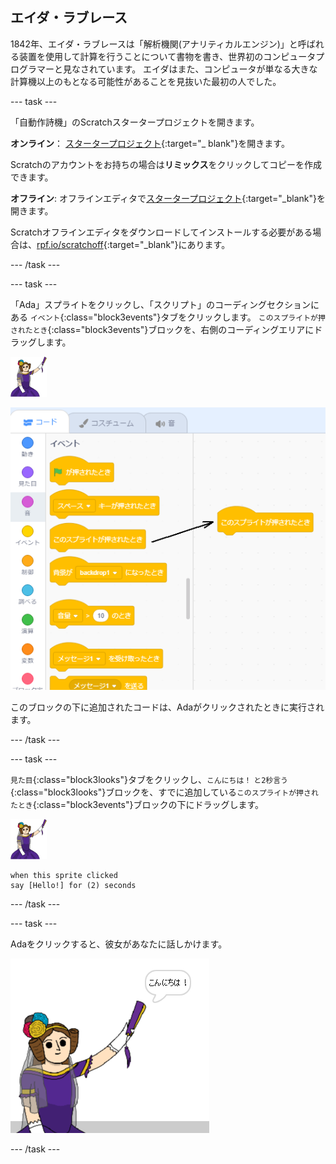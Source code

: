 ## エイダ・ラブレース

1842年、エイダ・ラブレースは「解析機関(アナリティカルエンジン)」と呼ばれる装置を使用して計算を行うことについて書物を書き、世界初のコンピュータプログラマーと見なされています。 エイダはまた、コンピュータが単なる大きな計算機以上のもとなる可能性があることを見抜いた最初の人でした。

\--- task \---

「自動作詩機」のScratchスタータープロジェクトを開きます。

**オンライン**： [スタータープロジェクト](http://rpf.io/poetry-on){:target="_ blank"}を開きます。

Scratchのアカウントをお持ちの場合は**リミックス**をクリックしてコピーを作成できます。

**オフライン**: オフラインエディタで[スタータープロジェクト](http://rpf.io/p/ja-JP/beat-the-goalie-go){:target="_blank"}を開きます。

Scratchオフラインエディタをダウンロードしてインストールする必要がある場合は、[rpf.io/scratchoff](http://rpf.io/scratchoff){:target="_blank"}にあります。

\--- /task \---

\--- task \---

「Ada」スプライトをクリックし、「スクリプト」のコーディングセクションにある `イベント`{:class="block3events"}タブをクリックします。 `このスプライトが押されたとき`{:class="block3events"}ブロックを、右側のコーディングエリアにドラッグします。

![ada スプライト](images/ada-sprite.png)

![「このスプライト押されたとき」ブロックをドラッグ中](images/poetry-click.png)

このブロックの下に追加されたコードは、Adaがクリックされたときに実行されます。

\--- /task \---

\--- task \---

`見た目`{:class="block3looks"}タブをクリックし、`こんにちは！` `と2秒言う`{:class="block3looks"}ブロックを、すでに追加している`このスプライトが押されたとき`{:class="block3events"}ブロックの下にドラッグします。

![ada スプライト](images/ada-sprite.png)

```blocks3
when this sprite clicked
say [Hello!] for (2) seconds
```

\--- /task \---

\--- task \---

Adaをクリックすると、彼女があなたに話しかけます。

![スクリーンショット](images/poetry-say-test.png)

\--- /task \---